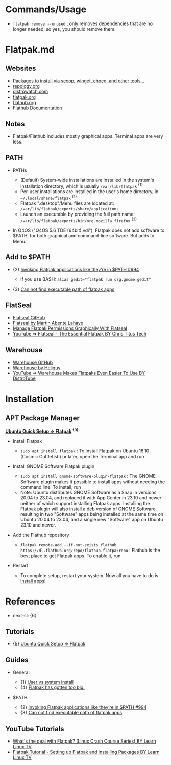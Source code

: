 # Commands/Usage

* `flatpak remove --unused` : only removes dependencies that are no longer needed, so yes, you should remove them.

# Flatpak.md

## Websites

* [Packages to install via scoop, winget, choco, and other tools...](https://gist.github.com/mikepruett3/7ca6518051383ee14f9cf8ae63ba18a7)
* [repology.org](https://repology.org/)
* [distrowatch.com](https://distrowatch.com/)
* [flatpak.org](https://flatpak.org/)
* [flathub.org](https://flathub.org/)
* [Flathub Documentation](https://docs.flathub.org/docs/category/for-users)

## Notes

* Flatpak/Flathub includes mostly graphical apps. Terminal apps are very less. 

## PATH

* PATHs
  * (Default) System-wide installations are installed in the system's installation directory, which is usually `/var/lib/flatpak` <sup>{1}</sup>
  * Per-user installations are installed in the user's home directory, in `~/.local/share/flatpak` <sup>{1}</sup>
  * Flatpak ".desktop"/Menu files are located at: `/var/lib/flatpak/exports/share/applications`
  * Launch an executable by providing the full path name: `/var/lib/flatpak/exports/bin/org.mozilla.firefox` <sup>{3}</sup>

* In Q4OS ("Q4OS 5.6 TDE (64bit).vdi"), Flatpak does not add software to $PATH, for both graphical and command-line software. But adds to Menu.

## Add to $PATH

* {2} [Invoking Flatpak applications like they’re in $PATH #994](https://github.com/flatpak/flatpak/issues/994)
  * If you use BASH: `alias gedit="flatpak run org.gnome.gedit"`

* {3} [Can not find executable path of flatpak apps](https://askubuntu.com/questions/1417313/can-not-find-executable-path-of-flatpak-apps)

## FlatSeal

* [Flatseal GitHub](https://github.com/tchx84/flatseal)
* [Flatseal by Martin Abente Lahaye](https://flathub.org/apps/com.github.tchx84.Flatseal)
* [Manage Flatpak Permissions Graphically With Flatseal](https://itsfoss.com/flatseal/)
* [YouTube => Flatseal - The Essential Flatpak BY Chris Titus Tech](https://www.youtube.com/watch?v=IfDUXZfDhEI)

## Warehouse

* [Warehouse GitHub](https://github.com/flattool/warehouse)
* [Warehouse by Heliguy](https://flathub.org/apps/io.github.flattool.Warehouse)
* [YouTube => Warehouse Makes Flatpaks Even Easier To Use BY DistroTube](https://www.youtube.com/watch?v=XONP03uMq08)

# Installation

## APT Package Manager

**[Ubuntu Quick Setup => Flatpak](https://flatpak.org/setup/Ubuntu) <sup>{5}</sup>**

* Install Flatpak
  * `sudo apt install flatpak` : To install Flatpak on Ubuntu 18.10 (Cosmic Cuttlefish) or later, open the Terminal app and run

* Install GNOME Software Flatpak plugin
  * `sudo apt install gnome-software-plugin-flatpak` : The GNOME Software plugin makes it possible to install apps without needing the command line. To install, run
  * Note: Ubuntu distributes GNOME Software as a Snap in versions 20.04 to 23.04, and replaced it with App Center in 23.10 and newer—neither of which support installing Flatpak apps. Installing the Flatpak plugin will also install a deb version of GNOME Software, resulting in two "Software" apps being installed at the same time on Ubuntu 20.04 to 23.04, and a single new \"Software\" app on Ubuntu 23.10 and newer.

* Add the Flathub repository
  * `flatpak remote-add --if-not-exists flathub https://dl.flathub.org/repo/flathub.flatpakrepo` : Flathub is the best place to get Flatpak apps. To enable it, run

* Restart
  * To complete setup, restart your system. Now all you have to do is [install apps](https://flathub.org/)!

# References

* next-sl: {6}

## Tutorials

* {5} [Ubuntu Quick Setup => Flatpak](https://flatpak.org/setup/Ubuntu)

## Guides

* General
  * {1} [User vs system install](https://docs.flathub.org/docs/for-users/user-vs-system-install/)
  * {4} [Flatpak has gotten too big.](https://www.reddit.com/r/flatpak/comments/18bx2mo/flatpak_has_gotten_too_big/)

* $PATH
  * {2} [Invoking Flatpak applications like they’re in $PATH #994](https://github.com/flatpak/flatpak/issues/994)
  * {3} [Can not find executable path of flatpak apps](https://askubuntu.com/questions/1417313/can-not-find-executable-path-of-flatpak-apps)

## YouTube Tutorials
  
* [What's the deal with Flatpak? (Linux Crash Course Series) BY Learn Linux TV](https://www.youtube.com/watch?v=IG2wTCacEtQ)
* [Flatpak Tutorial - Setting up Flatpak and installing Packages BY Learn Linux TV](https://www.youtube.com/watch?v=31WRiI1nk8Q)
